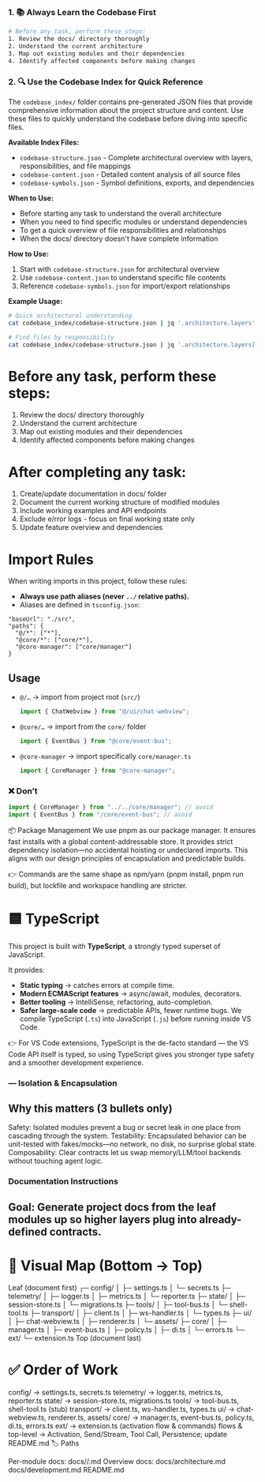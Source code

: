 ### 1. 📚 **Always Learn the Codebase First**

```bash
# Before any task, perform these steps:
1. Review the docs/ directory thoroughly
2. Understand the current architecture
3. Map out existing modules and their dependencies
4. Identify affected components before making changes
```

### 2. 🔍 **Use the Codebase Index for Quick Reference**

The `codebase_index/` folder contains pre-generated JSON files that provide comprehensive information about the project structure and content. Use these files to quickly understand the codebase before diving into specific files.

**Available Index Files:**
- `codebase-structure.json` - Complete architectural overview with layers, responsibilities, and file mappings
- `codebase-content.json` - Detailed content analysis of all source files
- `codebase-symbols.json` - Symbol definitions, exports, and dependencies

**When to Use:**
- Before starting any task to understand the overall architecture
- When you need to find specific modules or understand dependencies
- To get a quick overview of file responsibilities and relationships
- When the docs/ directory doesn't have complete information

**How to Use:**
1. Start with `codebase-structure.json` for architectural overview
2. Use `codebase-content.json` to understand specific file contents
3. Reference `codebase-symbols.json` for import/export relationships

**Example Usage:**
```bash
# Quick architectural understanding
cat codebase_index/codebase-structure.json | jq '.architecture.layers'

# Find files by responsibility
cat codebase_index/codebase-structure.json | jq '.architecture.layers[] | select(.name == "core")'
```

# Before any task, perform these steps:

1. Review the docs/ directory thoroughly
2. Understand the current architecture
3. Map out existing modules and their dependencies
4. Identify affected components before making changes

# After completing any task:

1. Create/update documentation in docs/ folder
2. Document the current working structure of modified modules
3. Include working examples and API endpoints
4. Exclude e/rror logs - focus on final working state only
5. Update feature overview and dependencies

# Import Rules

When writing imports in this project, follow these rules:

- **Always use path aliases (never `../` relative paths).**
- Aliases are defined in `tsconfig.json`:

```jsonc
"baseUrl": "./src",
"paths": {
  "@/*": ["*"],
  "@core/*": ["core/*"],
  "@core-manager": ["core/manager"]
}
```

## Usage

- `@/…` → import from project root (`src/`)
  ```ts
  import { ChatWebview } from "@/ui/chat-webview";
  ```
- `@core/…` → import from the `core/` folder
  ```ts
  import { EventBus } from "@core/event-bus";
  ```
- `@core-manager` → import specifically `core/manager.ts`
  ```ts
  import { CoreManager } from "@core-manager";
  ```

### ❌ Don’t

```ts
import { CoreManager } from "../../core/manager"; // avoid
import { EventBus } from "/core/event-bus"; // avoid
```

📦 Package Management
We use pnpm as our package manager.
It ensures fast installs with a global content-addressable store.
It provides strict dependency isolation—no accidental hoisting or undeclared imports.
This aligns with our design principles of encapsulation and predictable builds.

👉 Commands are the same shape as npm/yarn (pnpm install, pnpm run build), but lockfile and workspace handling are stricter.

# 🟦 TypeScript

This project is built with **TypeScript**, a strongly typed superset of JavaScript.

It provides:

- **Static typing** → catches errors at compile time.
- **Modern ECMAScript features** → async/await, modules, decorators.
- **Better tooling** → IntelliSense, refactoring, auto-completion.
- **Safer large-scale code** → predictable APIs, fewer runtime bugs.
  We compile TypeScript (`.ts`) into JavaScript (`.js`) before running inside VS Code.

👉 For VS Code extensions, TypeScript is the de-facto standard — the VS Code API itself is typed, so using TypeScript gives you stronger type safety and a smoother development experience.

### — Isolation & Encapsulation

## Why this matters (3 bullets only)

Safety: Isolated modules prevent a bug or secret leak in one place from cascading through the system.
Testability: Encapsulated behavior can be unit-tested with fakes/mocks—no network, no disk, no surprise global state.
Composability: Clear contracts let us swap memory/LLM/tool backends without touching agent logic.

### Documentation Instructions

## Goal: Generate project docs from the leaf modules up so higher layers plug into already-defined contracts.

# 📐 Visual Map (Bottom → Top)

Leaf (document first)
┌─ config/
│ ├─ settings.ts
│ └─ secrets.ts
├─ telemetry/
│ ├─ logger.ts
│ ├─ metrics.ts
│ └─ reporter.ts
├─ state/
│ ├─ session-store.ts
│ └─ migrations.ts
├─ tools/
│ ├─ tool-bus.ts
│ └─ shell-tool.ts
├─ transport/
│ ├─ client.ts
│ ├─ ws-handler.ts
│ └─ types.ts
├─ ui/
│ ├─ chat-webview.ts
│ ├─ renderer.ts
│ └─ assets/
├─ core/
│ ├─ manager.ts
│ ├─ event-bus.ts
│ ├─ policy.ts
│ ├─ di.ts
│ └─ errors.ts
└─ ext/
└─ extension.ts
Top (document last)

# ✅ Order of Work

config/ → settings.ts, secrets.ts
telemetry/ → logger.ts, metrics.ts, reporter.ts
state/ → session-store.ts, migrations.ts
tools/ → tool-bus.ts, shell-tool.ts (stub)
transport/ → client.ts, ws-handler.ts, types.ts
ui/ → chat-webview.ts, renderer.ts, assets/
core/ → manager.ts, event-bus.ts, policy.ts, di.ts, errors.ts
ext/ → extension.ts (activation flow & commands)
flows & top-level → Activation, Send/Stream, Tool Call, Persistence; update README.md
🏷️ Paths

Per-module docs: docs/<module>/<file>.md
Overview docs:
docs/architecture.md
docs/development.md
README.md
